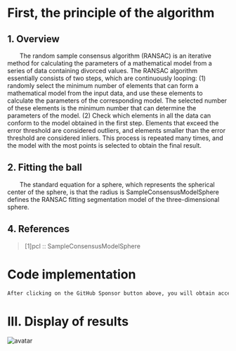 #  First, the principle of the algorithm 

##  1. Overview 

   The random sample consensus algorithm (RANSAC) is an iterative method for calculating the parameters of a mathematical model from a series of data containing divorced values. The RANSAC algorithm essentially consists of two steps, which are continuously looping: (1) randomly select the minimum number of elements that can form a mathematical model from the input data, and use these elements to calculate the parameters of the corresponding model. The selected number of these elements is the minimum number that can determine the parameters of the model. (2) Check which elements in all the data can conform to the model obtained in the first step. Elements that exceed the error threshold are considered outliers, and elements smaller than the error threshold are considered inliers. This process is repeated many times, and the model with the most points is selected to obtain the final result. 

##  2. Fitting the ball 

   The standard equation for a sphere, which represents the spherical center of the sphere, is that the radius is SampleConsensusModelSphere defines the RANSAC fitting segmentation model of the three-dimensional sphere. 

##  4. References 

>  [1]pcl ::  SampleConsensusModelSphere  

#  Code implementation 

  ```python  
After clicking on the GitHub Sponsor button above, you will obtain access permissions to my private code repository ( https://github.com/slowlon/my_code_bar ) to view this blog code. By searching the code number of this blog, you can find the code you need, code number is: 2024020309574140811
  ```  
#  III. Display of results 

 ![avatar]( 36a8c95ba5eb702914f05bb95eece63b.png) 

